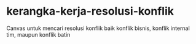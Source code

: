 # kerangka-kerja-resolusi-konflik
Canvas untuk mencari resolusi konflik baik konflik bisnis, konflik internal tim, maupun konflik batin
